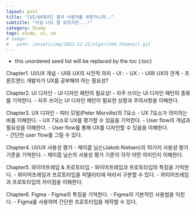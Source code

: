 ```yaml
---
layout: post
title: "[UI/UX정리] 결국 사용자를 위한거니까.."
subtitle: "사실 나도 잘 모르지만...!"
category: Study
tags: study, ui, ux
# image:
#   path: /assets/img/2022-12-21/algorithm_thumnail.gif
---
```


* this unordered seed list will be replaced by the toc
{:toc}

Chapter1. UI/UX 개념
    - UI와 UX의 사전적 의미
      - UI : 
      - UX : 
    - UI와 UX의 관계
    - 프론트엔드 개발자가 UX를 공부해야 하는 필요성?
       

Chapter2. UI 디자인
    - UI 디자인 패턴의 필요성!
    - 자주 쓰이는 UI 디자인 패턴의 종류를 기억한다.
    - 자주 쓰이는 UI 디자인 패턴이 필요한 상황과 주의사항을 이해한다.

Chapter3. UX 디자인
    - 피터 모빌(Peter Morville)의 7요소
    - UX 7요소가 의미하는 바를 이해한다.
    - UX 7요소로 UX를 평가할 수 있음을 기억한다.
    - User flow의 개념과 필요성을 이해한다.
    - User flow를 통해 UX를 디자인할 수 있음을 이해한다.  
    - 간단한 user flow를 그릴 수 있다.

Chapter4. UI/UX 사용성 평가
    - 제이콥 닐슨(Jakob Nielsen)의 10가지 사용성 평가 기준을 기억한다.
    - 제이콥 닐슨의 사용성 평가 기준이 각각 어떤 의미인지 이해한다.

Chapter5. 와이어프레임 & 프로토타입
    - 와이어프레임과 프로토타입의 특징을 기억한다.
    - 와이어프레임과 프로토타입을 피델리티에 따라서 구분할 수 있다.
    - 와이어프레임과 프로토타입의 차이점을 이해한다.

Chapter6. Figma
    - Figma의 특징을 기억한다. 
    - Figma의 기본적인 사용법을 익힌다.
    - Figma를 사용하여 간단한 프로토타입을 제작할 수 있다.

